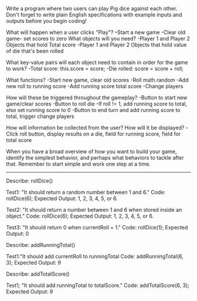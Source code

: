 Write a program where two users can play Pig dice against each other. Don't forget to write plain English specifications with example inputs and outputs before you begin coding!

What will happen when a user clicks "Play"?
  –Start a new game
  -Clear old game- set scores to zero
What objects will you need?
  -Player 1 and Player 2 Objects that hold Total score
  -Player 1 and Player 2 Objects that hold value of die that's been rolled

What key-value pairs will each object need to contain in order for the game to work?
  -Total score: this.score = score;
  -Die rolled: score = score + roll;

What functions?
  -Start new game, clear old scores
  -Roll math.random
  -Add new roll to running score
  -Add running score total score
  -Change players
  
How will these be triggered throughout the gameplay?
  -Button to start new game/clear scores
  -Button to roll die
  -If roll != 1, add running score to total, else set running score to 0
  -Button to end turn and add running score to total, trigger change players

How will information be collected from the user? How will it be displayed?
  -Click roll button, display results on a die, field for running score, field for total score

When you have a broad overview of how you want to build your game, identify the simplest behavior, and perhaps what behaviors to tackle after that. Remember to start simple and work one step at a time.

-----------------------------------------------------------------------------------------------------------------

Describe: rollDice()

Test1: "It should return a random number between 1 and 6."
Code: rollDice(6);
Expected Output: 1, 2, 3, 4, 5, or 6.

Test2: "It should return a number between 1 and 6 when stored inside an object."
Code: rollDice(6);
Expected Output: 1, 2, 3, 4, 5, or 6.

Test3: "It should return 0 when currentRoll = 1."
Code: rollDice(1);
Expected Output: 0

Describe: addRunningTotal()

Test1:"It should add currentRoll to runningTotal
Code: addRunningTotal(6, 3);
Expected Output: 9

Describe: addTotalScore()

Test1; "It should add runningTotal to totalScore."
Code: addTotalScore(6, 3);
Expected Output: 9
